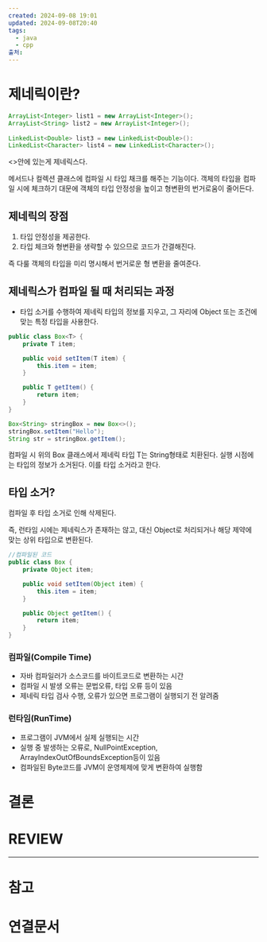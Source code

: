 ```yaml
---
created: 2024-09-08 19:01
updated: 2024-09-08T20:40
tags:
  - java
  - cpp
출처: 
---
```

# 제네릭이란?

``` java
ArrayList<Integer> list1 = new ArrayList<Integer>();
ArrayList<String> list2 = new ArrayList<Integer>();
 
LinkedList<Double> list3 = new LinkedList<Double>():
LinkedList<Character> list4 = new LinkedList<Character>();
```

<>안에 있는게 제네릭스다.

메서드나 컬렉션 클래스에 컴파일 시 타입 채크를 해주는 기능이다. 
객체의 타입을 컴파일 시에 체크하기 대문에 객체의 타입 안정성을 높이고 형변환의 번거로움이 줄어든다.

## 제네릭의 장점
1. 타입 안정성을 제공한다.
2. 타입 체크와 형변환을 생략할  수 있으므로 코드가 간결해진다.

즉 다룰 객체의 타입을 미리 명시해서 번거로운 형 변환을 줄여준다.


## 제네릭스가 컴파일 될 때 처리되는 과정
- 타입 소거를 수행하여 제네릭 타입의 정보를 지우고, 그 자리에 Object 또는 조건에 맞는 특정 타입을 사용한다.


``` java
public class Box<T> {
    private T item;

    public void setItem(T item) {
        this.item = item;
    }

    public T getItem() {
        return item;
    }
}

```

```java
Box<String> stringBox = new Box<>();
stringBox.setItem("Hello");
String str = stringBox.getItem();

```
컴파일 시 위의 Box 클래스에서 제네릭 타입 T는 String형태로 치환된다. 
실행 시점에는 타입의 정보가 소거된다. 이를 타입 소거라고 한다.

## 타입 소거?
컴파일 후 타입 소거로 인해 삭제된다.

즉, 런타임 시에는 제네릭스가 존재하는 않고, 대신 Object로 처리되거나 해당 제약에 맞는 상위 타입으로 변환된다.

```java
//컴파일된 코드
public class Box {
    private Object item;

    public void setItem(Object item) {
        this.item = item;
    }

    public Object getItem() {
        return item;
    }
}

```

### 컴파일(Compile Time)
- 자바 컴파일러가 소스코드를 바이트코드로 변환하는 시간
- 컴파일 시 발생 오류는 문법오류, 타입 오류 등이 있음
- 제네릭 타입 검사 수행, 오류가 있으면 프로그램이 실행되기 전 알려줌
### 런타임(RunTime)
- 프로그램이 JVM에서 실제 실행되는 시간
- 실행 중 발생하는 오류로, NullPointException, ArrayIndexOutOfBoundsException등이 있음
- 컴파일된 Byte코드를 JVM이 운영체제에 맞게 변환하여 실행함
# 결론

# REVIEW


---
# 참고

# 연결문서